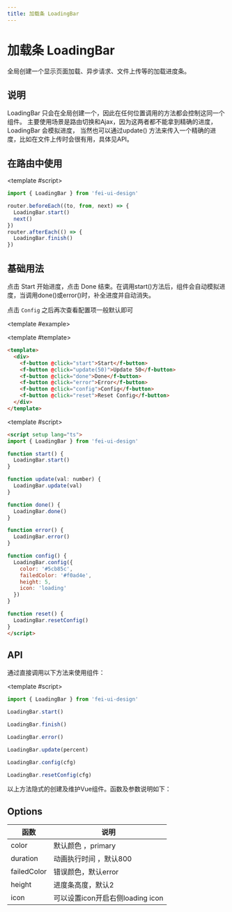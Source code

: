 ```yaml
---
title: 加载条 LoadingBar
---
```


<script setup>
import Basic from './demo/LoadingBar/Basic.vue'
</script>

# 加载条 LoadingBar

全局创建一个显示页面加载、异步请求、文件上传等的加载进度条。

## 说明

LoadingBar 只会在全局创建一个，因此在任何位置调用的方法都会控制这同一个组件。 主要使用场景是路由切换和Ajax，因为这两者都不能拿到精确的进度，LoadingBar 会模拟进度， 当然也可以通过update()
方法来传入一个精确的进度，比如在文件上传时会很有用，具体见API。

<card>

## 在路由中使用

<template #script>

```ts
import { LoadingBar } from 'fei-ui-design'

router.beforeEach((to, from, next) => {
  LoadingBar.start()
  next()
})
router.afterEach(() => {
  LoadingBar.finish()
})
```

</template>

</card>

<card>

## 基础用法

点击 Start 开始进度，点击 Done 结束。在调用start()方法后，组件会自动模拟进度，当调用done()或error()时，补全进度并自动消失。

点击 `Config` 之后再次查看配置项一般默认即可

<template #example>

  <Basic/>
  
</template>

<template #template>

```html
<template>
  <div>
    <f-button @click="start">Start</f-button>
    <f-button @click="update(50)">Update 50</f-button>
    <f-button @click="done">Done</f-button>
    <f-button @click="error">Error</f-button>
    <f-button @click="config">Config</f-button>
    <f-button @click="reset">Reset Config</f-button>
  </div>
</template>
```

</template>

<template #script>

```html
<script setup lang="ts">
import { LoadingBar } from 'fei-ui-design'

function start() {
  LoadingBar.start()
}

function update(val: number) {
  LoadingBar.update(val)
}

function done() {
  LoadingBar.done()
}

function error() {
  LoadingBar.error()
}

function config() {
  LoadingBar.config({
    color: '#5cb85c',
    failedColor: '#f0ad4e',
    height: 5,
    icon: 'loading'
  })
}

function reset() {
  LoadingBar.resetConfig()
}
</script>
```

</template>

</card>

<card>

## API

通过直接调用以下方法来使用组件：

<template #script>

```ts
import { LoadingBar } from 'fei-ui-design'

LoadingBar.start()

LoadingBar.finish()

LoadingBar.error()

LoadingBar.update(percent)

LoadingBar.config(cfg)

LoadingBar.resetConfig(cfg)
```

</template>

</card>

以上方法隐式的创建及维护Vue组件。函数及参数说明如下：

## Options

| 函数        | 说明                             |
| ----------- | -------------------------------- |
| color       | 默认颜色 ，primary               |
| duration    | 动画执行时间 ，默认800           |
| failedColor | 错误颜色，默认error              |
| height      | 进度条高度，默认2                |
| icon        | 可以设置icon开启右侧loading icon |
